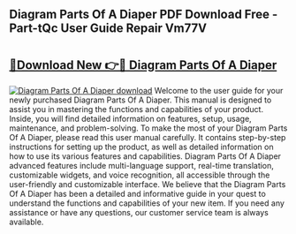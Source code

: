 ## Diagram Parts Of A Diaper PDF Download Free - Part-tQc User Guide Repair Vm77V

# <h2><a href="http://dfrj8a.blite.top/?on=Diagram+Parts+Of+A+Diaper">🔗Download New 👉🔴 Diagram Parts Of A Diaper</a></h2>

[![Diagram Parts Of A Diaper download](https://i.imgur.com/lujVjoI.png)](http://dfrj8a.blite.top/?on=Diagram+Parts+Of+A+Diaper)
Welcome to the user guide for your newly purchased Diagram Parts Of A Diaper. This manual is designed to assist you in mastering the functions and capabilities of your product. Inside, you will find detailed information on features, setup, usage, maintenance, and problem-solving. To make the most of your Diagram Parts Of A Diaper, please read this user manual carefully. It contains step-by-step instructions for setting up the product, as well as detailed information on how to use its various features and capabilities. Diagram Parts Of A Diaper advanced features include multi-language support, real-time translation, customizable widgets, and voice recognition, all accessible through the user-friendly and customizable interface. We believe that the Diagram Parts Of A Diaper has been a detailed and informative guide in your quest to understand the functions and capabilities of your new item. If you need any assistance or have any questions, our customer service team is always available.
